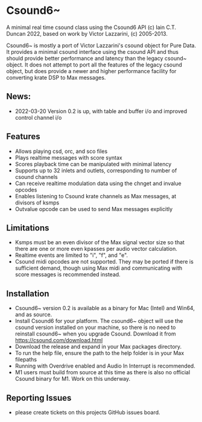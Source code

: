 # Csound6~ 

A minimal real time csound class using the Csound6 API
(c) Iain C.T. Duncan 2022, based on work by Victor Lazzarini, (c) 2005-2013.

Csound6~ is mostly a port of Victor Lazzarini's csound object for Pure Data. It provides a minimal csound interface using the csound API and thus should provide better performance and latency than the legacy csound~ object. It does not attempt to port all the features of the legacy csound object, but does provide a newer and higher performance facility for converting krate DSP to Max messages.

## News:

- 2022-03-20 Version 0.2 is up, with table and buffer i/o and improved control channel i/o

## Features

- Allows playing csd, orc, and sco files
- Plays realtime messages with score syntax
- Scores playback time can be manipulated with minimal latency
- Supports up to 32 inlets and outlets, corresponding to number of csound channels
- Can receive realtime modulation data using the chnget and invalue opcodes
- Enables listening to Csound krate channels as Max messages, at divisors of ksmps
- Outvalue opcode can be used to send Max messages explicitly

## Limitations

- Ksmps must be an even divisor of the Max signal vector size so that there are one
  or more even kpasses per audio vector calculation.
- Realtime events are limited to "i", "f", and "e".
- Csound midi opcodes are not supported. They may be ported if there is sufficient demand, though
  using Max midi and communicating with score messages is recommended instead.

## Installation

- Csound6~ version 0.2 is available as a binary for Mac (Intel) and Win64, and as source.
- Install Csound6 for your platform. The csound6~ object will use the csound version installed on your machine, so there is no need to reinstall csound6~ when you upgrade Csound. Download it from https://csound.com/download.html
- Download the release and expand in your Max packages directory.
- To run the help file, ensure the path to the help folder is in your Max filepaths
- Running with Overdrive enabled and Audio In Interrupt is recommended.
- M1 users must build from source at this time as there is also no official Csound binary for M1. Work on this underway.

## Reporting Issues

- please create tickets on this projects GitHub issues board.




